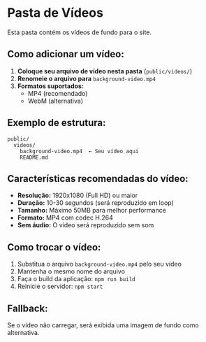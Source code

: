 # Pasta de Vídeos

Esta pasta contém os vídeos de fundo para o site.

## Como adicionar um vídeo:

1. **Coloque seu arquivo de vídeo nesta pasta** (`public/videos/`)
2. **Renomeie o arquivo para** `background-video.mp4`
3. **Formatos suportados:**
   - MP4 (recomendado)
   - WebM (alternativa)

## Exemplo de estrutura:
```
public/
  videos/
    background-video.mp4  ← Seu vídeo aqui
    README.md
```

## Características recomendadas do vídeo:
- **Resolução:** 1920x1080 (Full HD) ou maior
- **Duração:** 10-30 segundos (será reproduzido em loop)
- **Tamanho:** Máximo 50MB para melhor performance
- **Formato:** MP4 com codec H.264
- **Sem áudio:** O vídeo será reproduzido sem som

## Como trocar o vídeo:
1. Substitua o arquivo `background-video.mp4` pelo seu vídeo
2. Mantenha o mesmo nome do arquivo
3. Faça o build da aplicação: `npm run build`
4. Reinicie o servidor: `npm start`

## Fallback:
Se o vídeo não carregar, será exibida uma imagem de fundo como alternativa.


